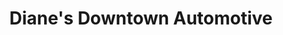 ---
title: "Diane's Downtown Automotive"
url: /ithaca/dianes-downtown-automotive/
shop: car repair
---